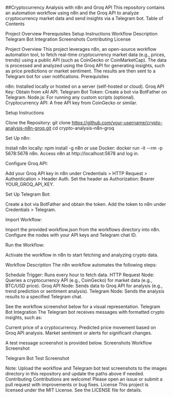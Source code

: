 ##Cryptocurrency Analysis with n8n and Groq API
This repository contains an automation workflow using n8n and the Groq API to analyze cryptocurrency market data and send insights via a Telegram bot.
Table of Contents

Project Overview
Prerequisites
Setup Instructions
Workflow Description
Telegram Bot Integration
Screenshots
Contributing
License

Project Overview
This project leverages n8n, an open-source workflow automation tool, to fetch real-time cryptocurrency market data (e.g., prices, trends) using a public API (such as CoinGecko or CoinMarketCap). The data is processed and analyzed using the Groq API for generating insights, such as price predictions or market sentiment. The results are then sent to a Telegram bot for user notifications.
Prerequisites

n8n: Installed locally or hosted on a server (self-hosted or cloud).
Groq API Key: Obtain from xAI API.
Telegram Bot Token: Create a bot via BotFather on Telegram.
Node.js: For running any custom scripts (optional).
Cryptocurrency API: A free API key from CoinGecko or similar.

Setup Instructions

Clone the Repository:
git clone https://github.com/your-username/crypto-analysis-n8n-groq.git
cd crypto-analysis-n8n-groq


Set Up n8n:

Install n8n locally: npm install -g n8n or use Docker: docker run -it --rm -p 5678:5678 n8n.
Access n8n at http://localhost:5678 and log in.


Configure Groq API:

Add your Groq API key in n8n under Credentials > HTTP Request > Authentication > Header Auth.
Set the header as Authorization: Bearer YOUR_GROQ_API_KEY.


Set Up Telegram Bot:

Create a bot via BotFather and obtain the token.
Add the token to n8n under Credentials > Telegram.


Import Workflow:

Import the provided workflow.json from the workflows directory into n8n.
Configure the nodes with your API keys and Telegram chat ID.


Run the Workflow:

Activate the workflow in n8n to start fetching and analyzing crypto data.



Workflow Description
The n8n workflow automates the following steps:

Schedule Trigger: Runs every hour to fetch data.
HTTP Request Node: Queries a cryptocurrency API (e.g., CoinGecko) for market data (e.g., BTC/USD price).
Groq API Node: Sends data to Groq API for analysis (e.g., trend prediction or sentiment analysis).
Telegram Node: Sends the analysis results to a specified Telegram chat.

See the workflow screenshot below for a visual representation.
Telegram Bot Integration
The Telegram bot receives messages with formatted crypto insights, such as:

Current price of a cryptocurrency.
Predicted price movement based on Groq API analysis.
Market sentiment or alerts for significant changes.

A test message screenshot is provided below.
Screenshots
Workflow Screenshot

Telegram Bot Test Screenshot

Note: Upload the workflow and Telegram bot test screenshots to the images directory in this repository and update the paths above if needed.
Contributing
Contributions are welcome! Please open an issue or submit a pull request with improvements or bug fixes.
License
This project is licensed under the MIT License. See the LICENSE file for details.
